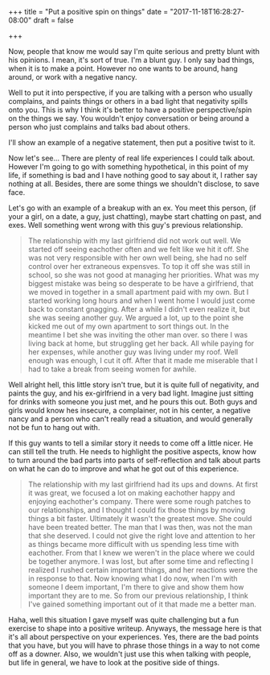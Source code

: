 +++
title = "Put a positive spin on things"
date = "2017-11-18T16:28:27-08:00"
draft = false

+++

Now, people that know me would say I'm quite serious and pretty blunt with his opinions. I mean, it's sort of true. I'm a blunt guy. I only say bad things, when it is to make a point. However no one wants to be around, hang around, or work with a negative nancy. 

Well to put it into perspective, if you are talking with a person who usually complains, and paints things or others in a bad light that negativity spills onto you. This is why I think it's better to have a positive perspective/spin on the things we say. You wouldn't enjoy conversation or being around a person who just complains and talks bad about others.

I'll show an example of a negative statement, then put a positive twist to it.

Now let's see... There are plenty of real life experiences I could talk about. However I'm going to go with something hypothetical, in this point of my life, if something is bad and I have nothing good to say about it, I rather say nothing at all. Besides, there are some things we shouldn't disclose, to save face.

Let's go with an example of a breakup with an ex. You meet this person, (if your a girl, on a date, a guy, just chatting), maybe start chatting on past, and exes. Well something went wrong with this guy's previous relationship.

> The relationship with my last girlfriend did not work out well. We started off seeing eachother often and we 
> felt like we hit it off. She was not very responsible with her own well being, she had no self control 
> over her extraneous expensves. To top it off she was still in school, so she was not good at managing her 
> priorities. What was my biggest mistake was being so desperate to be have a girlfriend, that we moved in 
> together in a small apartment paid with my own. But I started working long hours and when I went home I 
> would just come back to constant gnagging. After a while I didn't even realize it, but she was seeing another 
> guy. We argued a lot, up to the point she kicked me out of my own apartment to sort things out. In the 
> meantime I bet she was inviting the other man over. so there I was living back at home, but struggling get 
> her back. All while paying for her expenses, while another guy was living under my roof. Well enough was 
> enough, I cut it off. After that it made me miserable that I had to take a break from seeing women for awhile.

Well alright hell, this little story isn't true, but it is quite full of negativity, and paints the guy, and his ex-girlfriend in a very bad light. Imagine just sitting for drinks with someone you just met, and he pours this out. Both guys and girls would know hes insecure, a complainer, not in his center, a negative nancy and a person who can't really read a situation, and would generally not be fun to hang out with.

If this guy wants to tell a similar story it needs to come off a little nicer. He can still tell the truth. He needs to highlight the positive aspects, know how to turn around the bad parts into parts of self-reflection and talk about parts on what he can do to improve and what he got out of this experience.

> The relationship with my last girlfriend had its ups and downs. At first it was great, we focused a lot 
> on making eachother happy and enjoying eachother's company. There were some rough patches to our 
> relationships, and I thought I could fix those things by moving things a bit faster. Ultimately it wasn't the 
> greatest move. She could have been treated better. The man that I was then, was not the man that she deserved.
> I could not give the right love and attention to her as things became more difficult with us spending less 
> time with eachother. From that I knew we weren't in the place where we could be together anymore. I was lost, 
> but after some time and reflecting I realized I rushed certain important things, and her reactions were the in
> response to that. Now knowing what I do now, when I'm with someone I deem important, I'm there to give and 
> show them how important they are to me. So from our previous relationship, I think I've gained something 
> important out of it that made me a better man.

Haha, well this situation I gave myself was quite challenging but a fun exercise to shape into a positive writeup. Anyways, the message here is that it's all about perspective on your experiences. Yes, there are the bad points that you have, but you will have to phrase those things in a way to not come off as a downer. Also, we wouldn't just use this when talking with people, but life in general, we have to look at the positive side of things.